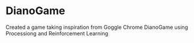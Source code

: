 # DianoGame
Created a game taking inspiration from Goggle Chrome DianoGame using Processiong and Reinforcement Learning

